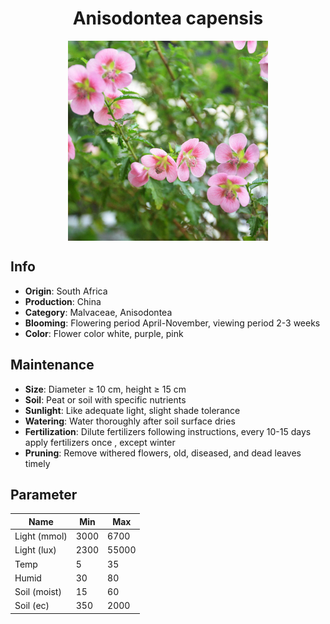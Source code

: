 <h1 align='center'>Anisodontea capensis</h1>
<p align="center">
    <img 
        align='center'
        width='320'
        src="../images/anisodontea capensis.png" 
        alt='Anisodontea capensis' />
</p>

## Info

 - **Origin**: South Africa
 - **Production**: China
 - **Category**: Malvaceae, Anisodontea
 - **Blooming**: Flowering period April-November, viewing period 2-3 weeks
 - **Color**: Flower color white, purple, pink

## Maintenance

 - **Size**: Diameter ≥ 10 cm, height ≥ 15 cm
 - **Soil**: Peat or soil with specific nutrients
 - **Sunlight**: Like adequate light, slight shade tolerance
 - **Watering**: Water thoroughly after soil surface dries
 - **Fertilization**: Dilute fertilizers following instructions, every 10-15 days apply fertilizers once , except winter
 - **Pruning**: Remove withered flowers, old, diseased, and dead leaves timely

## Parameter

| Name         | Min  | Max   |
|--------------|------|-------|
| Light (mmol) | 3000 | 6700  |
| Light (lux)  | 2300 | 55000 |
| Temp         | 5    | 35    |
| Humid        | 30   | 80    |
| Soil (moist) | 15   | 60    |
| Soil (ec)    | 350  | 2000  |